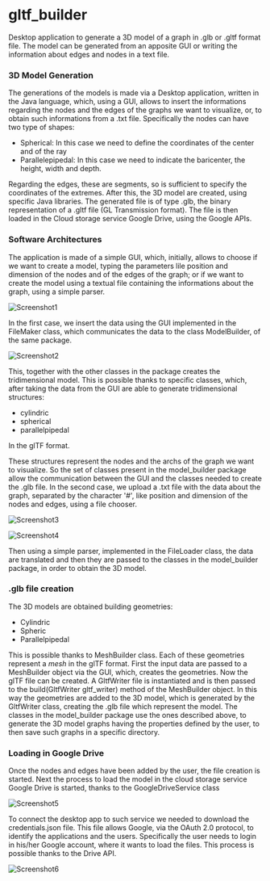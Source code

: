 # gltf_builder
Desktop application to generate a 3D model of a graph in .glb or .gltf format file. The model can be generated from an apposite GUI or writing the information about edges and nodes in a text file. 

### 3D Model Generation

The generations of the models is made via a Desktop application, written in the Java language, which, using a GUI, allows to insert
the informations regarding the nodes and the edges of the graphs we want to visualize, or, to obtain such informations from a .txt file.
Specifically the nodes can have two type of shapes:

- Spherical: In this case we need to define the coordinates of the center and of the ray
- Parallelepipedal: In this case we need to indicate the baricenter, the height, width and depth.

Regarding the edges, these are segments, so is sufficient to specify the coordinates of the extremes.
After this, the 3D model are created, using specific Java libraries.
The generated file is of type .glb, the binary representation of a .gltf file (GL Transmission format).
The file is then loaded in the Cloud storage service Google Drive, using the Google APIs.

### Software Architectures

The application is made of a simple GUI, which, initially, allows to choose if we want to create a model, typing the parameters lile
position and dimension of the nodes and of the edges of the graph; or if we want to create the model using a textual file containing
the informations about the graph, using a simple parser.

![Screenshot1](./glbpictures/screenshot1.png "Screenshot1")

In the first case, we insert the data using the GUI implemented in the FileMaker class, which communicates the data to the class
ModelBuilder, of the same package.

![Screenshot2](./glbpictures/screenshot2.jpeg "Screenshot2")

This, together with the other classes in the package creates the tridimensional model.
This is possible thanks to specific classes, which, after taking the data from the GUI are able to generate tridimensional structures:

- cylindric
- spherical
- parallelpipedal

In the glTF format.

These structures represent the nodes and the archs of the graph we want to visualize.
So the set of classes present in the model_builder package allow the communication between the GUI and the classes needed to
create the .glb file.
In the second case, we upload a .txt file with the data about the graph, separated by the character '#', like position and
dimension of the nodes and edges, using a file chooser.

![Screenshot3](./glbpictures/screenshot3.png "Screenshot3")

![Screenshot4](./glbpictures/screenshot4.png "Screenshot4")

Then using a simple parser, implemented in the FileLoader class, the data are translated and then they are passed to the classes 
in the model_builder package, in order to obtain the 3D model.


### .glb file creation

The 3D models are obtained building geometries:
- Cylindric
- Spheric
- Parallelpipedal

This is possible thanks to MeshBuilder class.
Each of these geometries represent a *mesh* in the glTF format.
First the input data are passed to a MeshBuilder object via the GUI, which, creates the geometries.
Now the glTF file can be created.
A GltfWriter file is instantiated and is then passed to the build(GltfWriter gltf_writer) method of the MeshBuilder object.
In this way the geometries are added to the 3D model, which is generated by the GltfWriter class, creating the .glb file which represent
the model.
The classes in the model_builder package use the ones described above, to generate the 3D model graphs having the properties defined
by the user, to then save such graphs in a specific directory.

### Loading in Google Drive

Once the nodes and edges have been added by the user, the file creation is started.
Next the process to load the model in the cloud storage service Google Drive is started, thanks to the GoogleDriveService class

![Screenshot5](./glbpictures/screenshot5.png "Screenshot5")

To connect the desktop app to such service we needed to download the credentials.json file.
This file allows Google, via the OAuth 2.0 protocol, to identify the applications and the users.
Specifically the user needs to login in his/her Google account, where it wants to load the files.
This process is possible thanks to the Drive API.

![Screenshot6](./glbpictures/screenshot6.png "Screenshot6")

